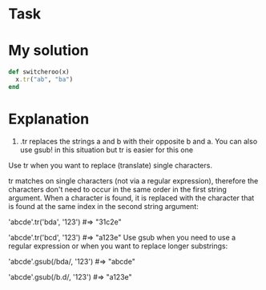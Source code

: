 # Task

# My solution
```ruby
def switcheroo(x) 
  x.tr("ab", "ba")
end
```

# Explanation
1. .tr replaces the strings a and b with their opposite b and a. You can also use gsub! in this situation but tr is easier for this one 

Use tr when you want to replace (translate) single characters.

tr matches on single characters (not via a regular expression), therefore the characters don't need to occur in the same order 
in the first string argument. When a character is found, it is replaced with the character that is found at the same index in the 
second string argument:

'abcde'.tr('bda', '123')
#=> "31c2e"

'abcde'.tr('bcd', '123')
#=> "a123e"
Use gsub when you need to use a regular expression or when you want to replace longer substrings:

'abcde'.gsub(/bda/, '123')
#=> "abcde"

'abcde'.gsub(/b.d/, '123')
#=> "a123e"
